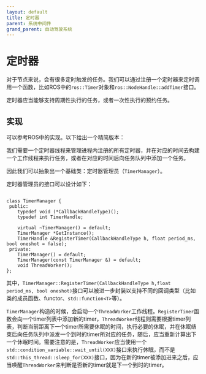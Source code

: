 ```yaml
---
layout: default
title: 定时器
parent: 系统中间件
grand_parent: 自动驾驶系统
---
```


# 定时器

对于节点来说，会有很多定时触发的任务。我们可以通过注册一个定时器来定时调用一个函数，比如ROS中的`ros::Timer`对象和`ros::NodeHandle::addTimer`接口。

定时器应当能够支持周期性执行的任务，或者一次性执行的预约任务。

## 实现
可以参考ROS中的实现。以下给出一个精简版本：

我们需要一个定时器线程来管理进程内注册的所有定时器，并在对应的时间去构建一个工作线程来执行任务，或者在对应的时间后向任务队列中添加一个任务。

因此我们可以抽象出一个基础类：定时器管理员（`TimerManager`）。

定时器管理员的接口可以设计如下：

```

class TimerManager {
 public:
    typedef void (*CallbackHandleType)();
    typedef int TimerHandle;

    virtual ~TimerManager() = default;
    TimerManager *GetInstance();
    TimerHandle &RegisterTimer(CallbackHandleType h, float period_ms, bool oneshot = false);
 private:
    TimerManager() = default;
    TimerManager(const TimerManager &) = default;
    void ThreadWorker();
};
```

其中，`TimerManager::RegisterTimer(CallbackHandleType h,float period_ms, bool oneshot)`接口可以被进一步封装以支持不同的回调类型（比如类的成员函数、functor、`std::function<T>`等）。

`TimerManager`构造的时候，会启动一个`ThreadWorker`工作线程。`RegisterTimer`函数会向一个timer列表中添加新的timer，`ThreadWorker`线程则需要根据timer列表，判断当前距离下一个timer所需要休眠的时间，执行必要的休眠，并在休眠结束后向任务队列中派发一个到时的timer所对应的任务，随后，应当重新计算出下一个休眠时间。需要注意的是，`ThreadWorker`应当使用一个`std::condition_variable::wait_until(XXX)`接口来执行休眠，而不是`std::this_thread::sleep_for(XXX)`接口，因为在新的timer被添加进来之后，应当唤醒`ThreadWorker`来判断是否新的timer就是下一个到时的timer。